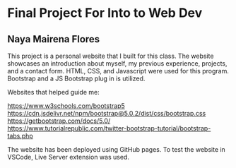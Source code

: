 # Final Project For Into to Web Dev

## Naya Mairena Flores

This project is a personal website that I built for this class.
The website showcases an introduction about myself, my previous experience, projects, and a contact form.
HTML, CSS, and Javascript were used for this program. Bootstrap and a JS Bootstrap plug in is utilized.

Websites that helped guide me:

https://www.w3schools.com/bootstrap5
https://cdn.jsdelivr.net/npm/bootstrap@5.0.2/dist/css/bootstrap.css
https://getbootstrap.com/docs/5.0/
https://www.tutorialrepublic.com/twitter-bootstrap-tutorial/bootstrap-tabs.php

The website has been deployed using GitHub pages.
To test the website in VSCode, Live Server extension was used.
